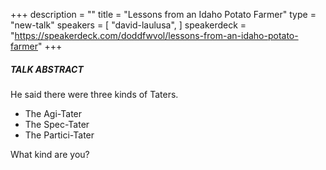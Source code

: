 +++
description = ""
title = "Lessons from an Idaho Potato Farmer"
type = "new-talk"
speakers = [
        "david-laulusa",
]
speakerdeck = "https://speakerdeck.com/doddfwvol/lessons-from-an-idaho-potato-farmer"
+++
##### TALK ABSTRACT

He said there were three kinds of Taters. 

* The Agi-Tater
* The Spec-Tater
* The Partici-Tater

What kind are you?